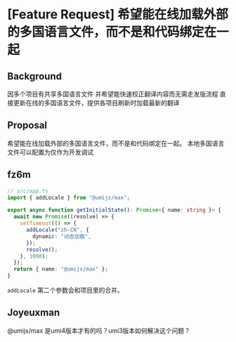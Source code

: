 # [Feature Request] 希望能在线加载外部的多国语言文件，而不是和代码绑定在一起

## Background

因多个项目有共享多国语言文件
并希望能快速校正翻译内容而无需走发版流程
直接更新在线的多国语言文件，提供各项目刷新时加载最新的翻译

## Proposal

希望能在线加载外部的多国语言文件，而不是和代码绑定在一起。
本地多国语言文件可以配置为仅作为开发调试

## fz6m

```ts
// src/app.ts
import { addLocale } from "@umijs/max";

export async function getInitialState(): Promise<{ name: string }> {
  await new Promise((resolve) => {
    setTimeout(() => {
      addLocale("zh-CN", {
        dynamic: "动态加载",
      });
      resolve();
    }, 1000);
  });
  return { name: "@umijs/max" };
}
```

`addLocale` 第二个参数会和项目里的合并。

## Joyeuxman

@umijs/max 是umi4版本才有的吗？umi3版本如何解决这个问题？
